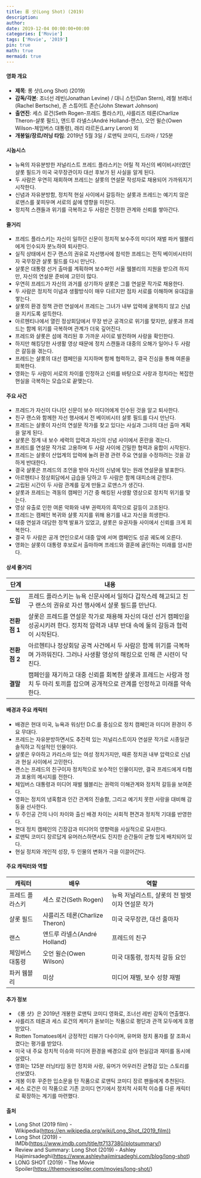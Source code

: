 ```yaml
---
title: 롱 샷(Long Shot) (2019)
description: 
author: 
date: 2019-12-04 00:00:00+00:00
categories: ['Movie']
tags: ['Movie', '2019']
pin: true
math: true
mermaid: true
---
```

#### 영화 개요

- **제목**: 롱 샷(Long Shot) (2019)  
- **감독/각본**: 조너선 레빈(Jonathan Levine) / 대니 스턴(Dan Stern), 레철 브레너(Rachel Bertsche), 존 스튜어트 존슨(John Stewart Johnson)  
- **출연진**: 세스 로건(Seth Rogen-프레드 플라스키), 샤를리즈 테론(Charlize Theron-샬롯 필드), 앤드루 라넬스(André Holland-랜스), 오언 윌슨(Owen Wilson-체임버스 대통령), 래리 라르돈(Larry Leron) 외  
- **개봉일/장르/러닝 타임**: 2019년 5월 3일 / 로맨틱 코미디, 드라마 / 125분  

#### 시놉시스

- 뉴욕의 자유분방한 저널리스트 프레드 플라스키는 어릴 적 자신의 베이비시터였던 샬롯 필드가 미국 국무장관이자 대선 후보가 된 사실을 알게 된다.  
- 두 사람은 우연히 재회하며 프레드는 샬롯의 연설문 작성자로 채용되어 가까워지기 시작한다.  
- 신념과 자유분방함, 정치적 현실 사이에서 갈등하는 샬롯과 프레드는 예기치 않은 로맨스를 꽃피우며 서로의 삶에 영향을 미친다.  
- 정치적 스캔들과 위기를 극복하고 두 사람은 진정한 관계와 신뢰를 쌓아간다.  

#### 줄거리

- 프레드 플라스키는 자신이 일하던 신문이 정치적 보수주의 미디어 재벌 파커 웸블리에게 인수되자 분노하여 퇴사한다.  
- 실직 상태에서 친구 랜스의 권유로 자선행사에 참석한 프레드는 전직 베이비시터이자 국무장관 샬롯 필드를 다시 만난다.  
- 샬롯은 대통령 선거 출마를 계획하며 보수파인 서울 웸블리의 지원을 받으려 하지만, 자신의 연설문 준비에 고민이 많다.  
- 우연히 프레드가 자신의 과거를 상기하자 샬롯은 그를 연설문 작가로 채용한다.  
- 두 사람은 정치적 이념과 생활방식이 매우 다르지만 점차 서로를 이해하며 유대감을 쌓는다.  
- 샬롯의 환경 정책 관련 연설에서 프레드는 그녀가 내부 압력에 굴복하지 않고 신념을 지키도록 설득한다.  
- 아르헨티나에서 열린 정상회담에서 무장 반군 공격으로 위기를 맞지만, 샬롯과 프레드는 함께 위기를 극복하며 관계가 더욱 깊어진다.  
- 프레드와 샬롯은 섬에 격리된 후 가까운 사이로 발전하며 사랑을 확인한다.  
- 하지만 해킹당한 사생활 영상 때문에 정치 스캔들과 대중의 오해가 일어나 두 사람은 갈등을 겪는다.  
- 프레드는 샬롯의 대선 캠페인을 지지하며 함께 협력하고, 결국 진심을 통해 여론을 회복한다.  
- 영화는 두 사람이 서로의 차이를 인정하고 신뢰를 바탕으로 사랑과 정치라는 복잡한 현실을 극복하는 모습으로 끝맺는다.  

#### 주요 사건

- 프레드가 자신이 다니던 신문이 보수 미디어에게 인수된 것을 알고 퇴사한다.  
- 친구 랜스와 함께한 자선 행사에서 전 베이비시터 샬롯 필드를 다시 만난다.  
- 프레드는 샬롯이 자신의 연설문 작가를 찾고 있다는 사실과 그녀의 대선 출마 계획을 알게 된다.  
- 샬롯은 정계 내 보수 세력의 압력과 자신의 신념 사이에서 혼란을 겪는다.  
- 프레드를 연설문 작가로 고용하며 두 사람 사이에 긴밀한 협력과 융합이 시작된다.  
- 프레드는 샬롯이 산업계의 압력에 눌려 환경 관련 주요 연설을 수정하려는 것을 강하게 반대한다.  
- 결국 샬롯은 프레드의 조언을 받아 자신의 신념에 맞는 원래 연설문을 발표한다.  
- 아르헨티나 정상회담에서 급습을 당하고 두 사람은 함께 대피소에 갇힌다.  
- 고립된 시간이 두 사람 관계를 깊게 만들고 로맨스가 생긴다.  
- 샬롯과 프레드는 격동의 캠페인 기간 중 해킹된 사생활 영상으로 정치적 위기를 맞는다.  
- 영상 유출로 인한 여론 악화와 내부 권력자의 흑막으로 갈등이 고조된다.  
- 프레드는 캠페인 복귀와 샬롯 지지를 위해 용기를 내고 자신을 희생한다.  
- 대중 연설과 대담한 정책 발표가 있었고, 샬롯은 유권자들 사이에서 신뢰를 크게 회복한다.  
- 결국 두 사람은 공개 연인으로서 대중 앞에 서며 캠페인도 성공 궤도에 오른다.  
- 영화는 샬롯이 대통령 후보로서 출마하며 프레드와 결혼에 골인하는 미래를 암시한다.  

#### 상세 줄거리

| **단계**    | **내용**                                                                                                             |
|-------------|----------------------------------------------------------------------------------------------------------------------|
| **도입**   | 프레드 플라스키는 뉴욕 신문사에서 일하다 갑작스레 해고되고 친구 랜스의 권유로 자선 행사에서 샬롯 필드를 만난다.             |
| **전환점 1** | 샬롯은 프레드를 연설문 작가로 채용해 자신의 대선 선거 캠페인을 성공시키려 한다. 정치적 압력과 내부 반대 속에 둘의 갈등과 협력이 시작된다.  |
| **전환점 2** | 아르헨티나 정상회담 공격 사건에서 두 사람은 함께 위기를 극복하며 가까워진다. 그러나 사생활 영상의 해킹으로 인해 큰 시련이 닥친다.           |
| **결말**   | 캠페인을 재기하고 대중 신뢰를 회복한 샬롯과 프레드는 사랑과 정치 두 마리 토끼를 잡으며 공개적으로 관계를 인정하고 미래를 약속한다.          |

#### 배경과 주요 캐릭터

- 배경은 현대 미국, 뉴욕과 워싱턴 D.C.를 중심으로 정치 캠페인과 미디어 환경이 주요 무대다.  
- 프레드는 자유분방하면서도 추진력 있는 저널리스트이자 연설문 작가로 시종일관 솔직하고 직설적인 인물이다.  
- 샬롯은 우아하고 카리스마 있는 여성 정치가지만, 때론 정치권 내부 압력으로 신념과 현실 사이에서 고민한다.  
- 랜스는 프레드의 친구이자 정치적으로 보수적인 인물이지만, 결국 프레드에게 타협과 포용의 메시지를 전한다.  
- 체임버스 대통령과 미디어 재벌 웸블리는 권력의 이해관계와 정치적 갈등을 보여준다.  
- 영화는 정치의 냉혹함과 인간 관계의 진솔함, 그리고 예기치 못한 사랑을 대비해 감동을 선사한다.  
- 두 주인공 간의 나이 차이와 출신 배경 차이는 사회적 편견과 정치적 기대를 반영한다.  
- 현대 정치 캠페인의 긴장감과 미디어의 영향력을 사실적으로 묘사한다.  
- 로맨틱 코미디 장르답게 유머러스하면서도 진지한 순간들이 균형 있게 배치되어 있다.  
- 현실 정치와 개인적 성장, 두 인물의 변화가 극을 이끌어간다.  

#### 주요 캐릭터와 역할

| **캐릭터**    | **배우**            | **역할**                         |
|---------------|---------------------|---------------------------------|
| 프레드 플라스키 | 세스 로건(Seth Rogen) | 뉴욕 저널리스트, 샬롯의 전 발렛이자 연설문 작가 |
| 샬롯 필드      | 샤를리즈 테론(Charlize Theron) | 미국 국무장관, 대선 출마자               |
| 랜스          | 앤드루 라넬스(André Holland) | 프레드의 친구                    |
| 체임버스 대통령 | 오언 윌슨(Owen Wilson) | 미국 대통령, 정치적 갈등 요인             |
| 파커 웸블리     | 미상                   | 미디어 재벌, 보수 성향 재벌          |

#### 추가 정보

- 《롱 샷》은 2019년 개봉한 로맨틱 코미디 영화로, 조너선 레빈 감독이 연출했다.  
- 샤를리즈 테론과 세스 로건의 케미가 돋보이는 작품으로 평단과 관객 모두에게 호평 받았다.  
- Rotten Tomatoes에서 긍정적인 리뷰가 다수이며, 유머와 정치 풍자를 잘 조화시켰다는 평가를 받았다.  
- 미국 내 주요 정치적 이슈와 미디어 환경을 배경으로 삼아 현실감과 재미를 동시에 살렸다.  
- 영화는 125분 러닝타임 동안 정치와 사랑, 유머가 어우러진 균형감 있는 스토리를 선보였다.  
- 개봉 이후 꾸준한 입소문을 탄 작품으로 로맨틱 코미디 장르 팬들에게 추천된다.  
- 세스 로건은 이 작품으로 기존 코미디 연기에서 정치적 사회적 이슈를 다룬 캐릭터로 확장하는 계기를 마련했다.  

#### 출처

- Long Shot (2019 film) - Wikipedia(https://en.wikipedia.org/wiki/Long_Shot_(2019_film))  
- Long Shot (2019) - IMDb(https://www.imdb.com/title/tt7137380/plotsummary/)  
- Review and Summary: Long Shot (2019) - Ashley Hajimirsadeghi(https://www.ashleyhajimirsadeghi.com/blog/long-shot)  
- LONG SHOT (2019) - The Movie Spoiler(https://themoviespoiler.com/movies/long-shot/)
